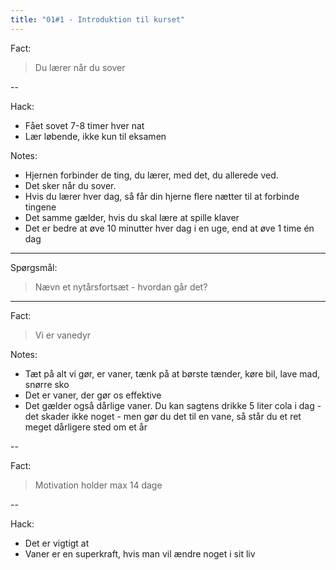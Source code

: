 ```yaml
---
title: "01#1 - Introduktion til kurset"
---
```


Fact:

> Du lærer når du sover

--

Hack: 
- Fået sovet 7-8 timer hver nat
- Lær løbende, ikke kun til eksamen

Notes:
- Hjernen forbinder de ting, du lærer, med det, du allerede ved.
- Det sker når du sover.
- Hvis du lærer hver dag, så får din hjerne flere nætter til at forbinde tingene
- Det samme gælder, hvis du skal lære at spille klaver
- Det er bedre at øve 10 minutter hver dag i en uge, end at øve 1 time én dag

---

Spørgsmål:

> Nævn et nytårsfortsæt - hvordan går det?

---

Fact:

> Vi er vanedyr

Notes:
- Tæt på alt vi gør, er vaner, tænk på at børste tænder, køre bil, lave mad, snørre sko
- Det er vaner, der gør os effektive
- Det gælder også dårlige vaner. Du kan sagtens drikke 5 liter cola i dag - det skader ikke noget - men gør du det til en vane, så står du et ret meget dårligere sted om et år

--


Fact:

> Motivation holder max 14 dage

--

Hack:
- Det er vigtigt at 
- Vaner er en superkraft, hvis man vil ændre noget i sit liv